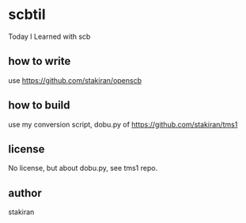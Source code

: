 # scbtil
Today I Learned with scb

## how to write
use https://github.com/stakiran/openscb

## how to build
use my conversion script, dobu.py of https://github.com/stakiran/tms1

## license
No license, but about dobu.py, see tms1 repo.

## author
stakiran
